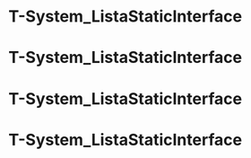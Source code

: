 # T-System_ListaStaticInterface
# T-System_ListaStaticInterface
# T-System_ListaStaticInterface
# T-System_ListaStaticInterface
